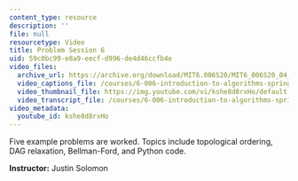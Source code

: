 ```yaml
---
content_type: resource
description: ''
file: null
resourcetype: Video
title: Problem Session 6
uid: 59c0bc99-e8a9-eecf-d996-de4d46ccfb4e
video_files:
  archive_url: https://archive.org/download/MIT6.006S20/MIT6_006S20_04_06_Problem_Session_6_300k.mp4
  video_captions_file: /courses/6-006-introduction-to-algorithms-spring-2020/e33777cbbc8456e588df39c32fa9a231_kshe8d8rxHo.vtt
  video_thumbnail_file: https://img.youtube.com/vi/kshe8d8rxHo/default.jpg
  video_transcript_file: /courses/6-006-introduction-to-algorithms-spring-2020/94adc4c8376221c5c09a4e9bf1372d63_kshe8d8rxHo.pdf
video_metadata:
  youtube_id: kshe8d8rxHo
---
```


Five example problems are worked. Topics include topological ordering, DAG relaxation, Bellman-Ford, and Python code.

**Instructor:** Justin Solomon